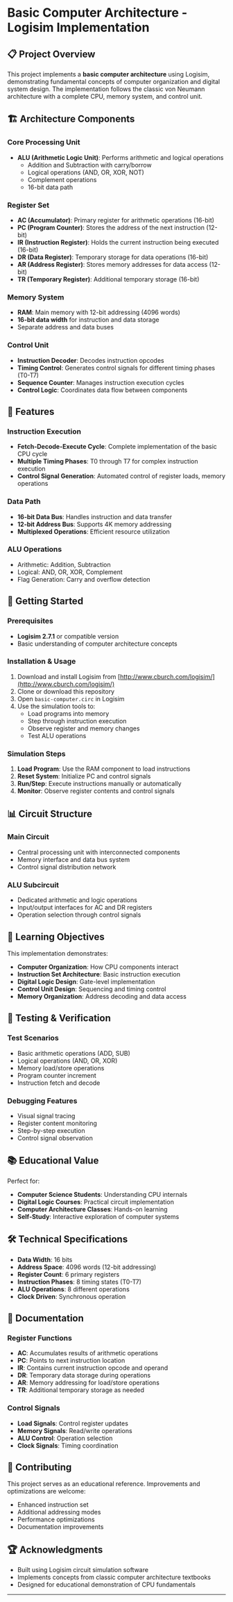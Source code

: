 # Basic Computer Architecture - Logisim Implementation

## 📋 Project Overview

This project implements a **basic computer architecture** using Logisim, demonstrating fundamental concepts of computer organization and digital system design. The implementation follows the classic von Neumann architecture with a complete CPU, memory system, and control unit.

## 🏗️ Architecture Components

### Core Processing Unit
- **ALU (Arithmetic Logic Unit)**: Performs arithmetic and logical operations
  - Addition and Subtraction with carry/borrow
  - Logical operations (AND, OR, XOR, NOT)
  - Complement operations
  - 16-bit data path

### Register Set
- **AC (Accumulator)**: Primary register for arithmetic operations (16-bit)
- **PC (Program Counter)**: Stores the address of the next instruction (12-bit)
- **IR (Instruction Register)**: Holds the current instruction being executed (16-bit)
- **DR (Data Register)**: Temporary storage for data operations (16-bit)
- **AR (Address Register)**: Stores memory addresses for data access (12-bit)
- **TR (Temporary Register)**: Additional temporary storage (16-bit)

### Memory System
- **RAM**: Main memory with 12-bit addressing (4096 words)
- **16-bit data width** for instruction and data storage
- Separate address and data buses

### Control Unit
- **Instruction Decoder**: Decodes instruction opcodes
- **Timing Control**: Generates control signals for different timing phases (T0-T7)
- **Sequence Counter**: Manages instruction execution cycles
- **Control Logic**: Coordinates data flow between components

## 🔧 Features

### Instruction Execution
- **Fetch-Decode-Execute Cycle**: Complete implementation of the basic CPU cycle
- **Multiple Timing Phases**: T0 through T7 for complex instruction execution
- **Control Signal Generation**: Automated control of register loads, memory operations

### Data Path
- **16-bit Data Bus**: Handles instruction and data transfer
- **12-bit Address Bus**: Supports 4K memory addressing
- **Multiplexed Operations**: Efficient resource utilization

### ALU Operations
- Arithmetic: Addition, Subtraction
- Logical: AND, OR, XOR, Complement
- Flag Generation: Carry and overflow detection

## 🚀 Getting Started

### Prerequisites
- **Logisim 2.7.1** or compatible version
- Basic understanding of computer architecture concepts

### Installation & Usage
1. Download and install Logisim from [http://www.cburch.com/logisim/](http://www.cburch.com/logisim/)
2. Clone or download this repository
3. Open `basic-computer.circ` in Logisim
4. Use the simulation tools to:
   - Load programs into memory
   - Step through instruction execution
   - Observe register and memory changes
   - Test ALU operations

### Simulation Steps
1. **Load Program**: Use the RAM component to load instructions
2. **Reset System**: Initialize PC and control signals
3. **Run/Step**: Execute instructions manually or automatically
4. **Monitor**: Observe register contents and control signals

## 📊 Circuit Structure

### Main Circuit
- Central processing unit with interconnected components
- Memory interface and data bus system
- Control signal distribution network

### ALU Subcircuit
- Dedicated arithmetic and logic operations
- Input/output interfaces for AC and DR registers
- Operation selection through control signals

## 🎯 Learning Objectives

This implementation demonstrates:
- **Computer Organization**: How CPU components interact
- **Instruction Set Architecture**: Basic instruction execution
- **Digital Logic Design**: Gate-level implementation
- **Control Unit Design**: Sequencing and timing control
- **Memory Organization**: Address decoding and data access

## 🔬 Testing & Verification

### Test Scenarios
- Basic arithmetic operations (ADD, SUB)
- Logical operations (AND, OR, XOR)
- Memory load/store operations
- Program counter increment
- Instruction fetch and decode

### Debugging Features
- Visual signal tracing
- Register content monitoring
- Step-by-step execution
- Control signal observation

## 📚 Educational Value

Perfect for:
- **Computer Science Students**: Understanding CPU internals
- **Digital Logic Courses**: Practical circuit implementation
- **Computer Architecture Classes**: Hands-on learning
- **Self-Study**: Interactive exploration of computer systems

## 🛠️ Technical Specifications

- **Data Width**: 16 bits
- **Address Space**: 4096 words (12-bit addressing)
- **Register Count**: 6 primary registers
- **Instruction Phases**: 8 timing states (T0-T7)
- **ALU Operations**: 8 different operations
- **Clock Driven**: Synchronous operation

## 📖 Documentation

### Register Functions
- **AC**: Accumulates results of arithmetic operations
- **PC**: Points to next instruction location
- **IR**: Contains current instruction opcode and operand
- **DR**: Temporary data storage during operations
- **AR**: Memory addressing for load/store operations
- **TR**: Additional temporary storage as needed

### Control Signals
- **Load Signals**: Control register updates
- **Memory Signals**: Read/write operations
- **ALU Control**: Operation selection
- **Clock Signals**: Timing coordination

## 🤝 Contributing

This project serves as an educational reference. Improvements and optimizations are welcome:
- Enhanced instruction set
- Additional addressing modes
- Performance optimizations
- Documentation improvements


## 🏆 Acknowledgments

- Built using Logisim circuit simulation software
- Implements concepts from classic computer architecture textbooks
- Designed for educational demonstration of CPU fundamentals

---

